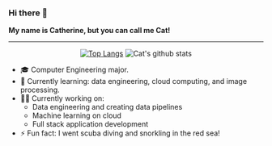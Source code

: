 ### Hi there 👋

**My name is Catherine, but you can call me Cat!**
<div align="center">

---

[![Top Langs](https://github-readme-stats.vercel.app/api/top-langs/?username=cat-matta&layout=compact&theme=rose_pine&show_icons=true&hide=HTML,CMake&count_private=true)](https://github.com/anuraghazra/github-readme-stats)
![Cat's github stats](https://github-readme-stats.vercel.app/api?username=cat-matta&theme=radical&show_icons=true) 

</div>

- 🎓 Computer Engineering major.
- 🔭 Currently learning: data engineering, cloud computing, and image processing.
- 👩‍💻 Currently working on: 
    - Data engineering and creating data pipelines
    - Machine learning on cloud
    - Full stack application development
- ⚡ Fun fact: I went scuba diving and snorkling in the red sea!

